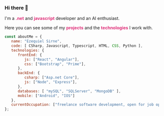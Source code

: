 ### Hi there 👋

I'm a <span style="color: #df3079; font-weight: bold;">.net</span> and <span style="color: #df3079; font-weight: bold;">javascript</span> developer and an AI enthusiast.
<p>Here you can see some of my <span style="color: #df3079; font-weight: bold;">projects</span> and the <span style="color: #df3079; font-weight: bold;">technologies</span> I work with.</p>

```javascript
const aboutMe = {
   name: "Ezequiel Sirne",
   code: [ CSharp, Javascript, Typescript, HTML, CSS, Python ],
   technologies: {
      frontEnd: {
         js: ["React", "Angular"],
         css: ["Bootstrap", "Prime"],
      },
      backEnd: {
         csharp: ["Asp.net Core"],
         js: ["Node", "Express"],
      },
      databases: [ "mySQL", "SQLServer", "MongoDB" ],
      mobile: ["Android", "IOS"]
   },
   currentOccupation: ["freelance software development, open for job opportunities"],
};
```
</br></br>
